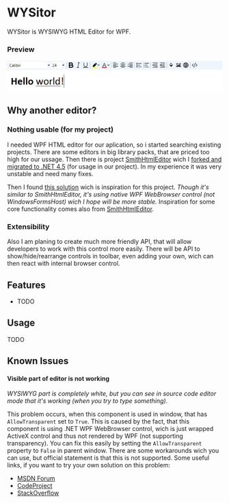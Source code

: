 # WYSitor
WYSitor is WYSIWYG HTML Editor for WPF.

### Preview
![](Readme/preview.png?raw=true)

## Why another editor?

### Nothing usable (for my project)
I needed WPF HTML editor for our aplication, so i started searching existing projects.
There are some editors in big library packs, that are priced too high for our ussage.
Then there is project [SmithHtmlEditor](https://github.com/adambarath/SmithHtmlEditor) wich I [forked and migrated to .NET 4.5](https://github.com/Gh61/EasyHtmlEditor) (for usage in our project). In my experience it was very unstable and need many fixes.

Then I found [this solution](https://www.codeproject.com/Tips/870549/Csharp-WPF-WYSIWYG-HTML-Editor) wich is inspiration for this project. *Though it's similar to SmithHtmlEditor, it's using native WPF WebBrowser control (not WindowsFormsHost) wich I hope will be more stable.* Inspiration for some core functionality comes also from [SmithHtmlEditor](https://github.com/adambarath/SmithHtmlEditor).

### Extensibility
Also I am planing to create much more friendly API, that will allow developers to work with this control more easily.
There will be API to show/hide/rearrange controls in toolbar, even adding your own, wich can then react with internal browser control.

## Features
- TODO

## Usage
TODO

## Known Issues
#### Visible part of editor is not working
*WYSIWYG part is completely white, but you can see in source code editor mode that it's working (when you try to type something).*

This problem occurs, when this component is used in window, that has `AllowTransparent` set to `True`.
This is caused by the fact, that this component is using .NET WPF WebBrowser control, wich is just wrapped ActiveX control and thus not rendered by WPF (not supporting transparency).
You can fix this easily by setting the `AllowTransparent` property to `False` in parent window. There are some workarounds wich you can use, but official statement is that this is not supported.
Some useful links, if you want to try your own solution on this problem:
- [MSDN Forum](https://social.msdn.microsoft.com/Forums/en-US/61a901d3-3273-4d8e-8e08-9441dc11010f/wpf-webbrowser-in-a-transparent-window?forum=wpf)
- [CodeProject](https://www.codeproject.com/Questions/217236/WPF-WebBrowser-Problem-if-AllowsTransparencyequals)
- [StackOverflow](https://stackoverflow.com/questions/19444457/c-sharp-wpf-displaying-webbrowser-on-window-with-allowtransparency-true-does-n)
